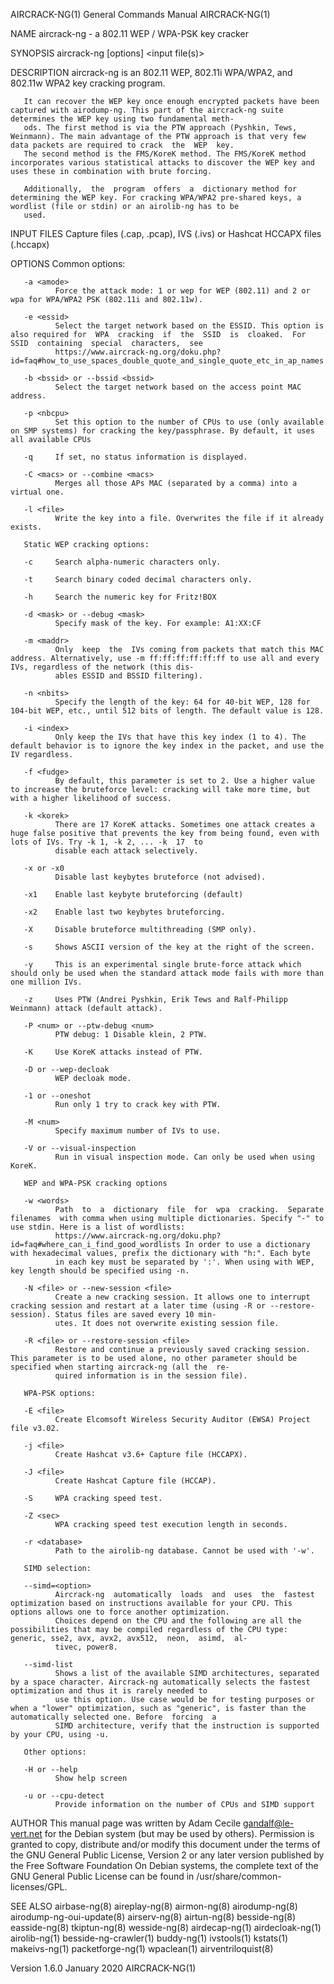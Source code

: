 AIRCRACK-NG(1)                                                                    General Commands Manual                                                                   AIRCRACK-NG(1)

NAME
       aircrack-ng - a 802.11 WEP / WPA-PSK key cracker

SYNOPSIS
       aircrack-ng [options] <input file(s)>

DESCRIPTION
       aircrack-ng is an 802.11 WEP, 802.11i WPA/WPA2, and 802.11w WPA2 key cracking program.

       It can recover the WEP key once enough encrypted packets have been captured with airodump-ng. This part of the aircrack-ng suite determines the WEP key using two fundamental meth‐
       ods. The first method is via the PTW approach (Pyshkin, Tews, Weinmann). The main advantage of the PTW approach is that very few data packets are required to crack  the  WEP  key.
       The second method is the FMS/KoreK method. The FMS/KoreK method incorporates various statistical attacks to discover the WEP key and uses these in combination with brute forcing.

       Additionally,  the  program  offers  a  dictionary method for determining the WEP key. For cracking WPA/WPA2 pre-shared keys, a wordlist (file or stdin) or an airolib-ng has to be
       used.

INPUT FILES
       Capture files (.cap, .pcap), IVS (.ivs) or Hashcat HCCAPX files (.hccapx)

OPTIONS
       Common options:

       -a <amode>
              Force the attack mode: 1 or wep for WEP (802.11) and 2 or wpa for WPA/WPA2 PSK (802.11i and 802.11w).

       -e <essid>
              Select the target network based on the ESSID. This option is also required for  WPA  cracking  if  the  SSID  is  cloaked.  For  SSID  containing  special  characters,  see
              https://www.aircrack-ng.org/doku.php?id=faq#how_to_use_spaces_double_quote_and_single_quote_etc_in_ap_names

       -b <bssid> or --bssid <bssid>
              Select the target network based on the access point MAC address.

       -p <nbcpu>
              Set this option to the number of CPUs to use (only available on SMP systems) for cracking the key/passphrase. By default, it uses all available CPUs

       -q     If set, no status information is displayed.

       -C <macs> or --combine <macs>
              Merges all those APs MAC (separated by a comma) into a virtual one.

       -l <file>
              Write the key into a file. Overwrites the file if it already exists.

       Static WEP cracking options:

       -c     Search alpha-numeric characters only.

       -t     Search binary coded decimal characters only.

       -h     Search the numeric key for Fritz!BOX

       -d <mask> or --debug <mask>
              Specify mask of the key. For example: A1:XX:CF

       -m <maddr>
              Only  keep  the  IVs coming from packets that match this MAC address. Alternatively, use -m ff:ff:ff:ff:ff:ff to use all and every IVs, regardless of the network (this dis‐
              ables ESSID and BSSID filtering).

       -n <nbits>
              Specify the length of the key: 64 for 40-bit WEP, 128 for 104-bit WEP, etc., until 512 bits of length. The default value is 128.

       -i <index>
              Only keep the IVs that have this key index (1 to 4). The default behavior is to ignore the key index in the packet, and use the IV regardless.

       -f <fudge>
              By default, this parameter is set to 2. Use a higher value to increase the bruteforce level: cracking will take more time, but with a higher likelihood of success.

       -k <korek>
              There are 17 KoreK attacks. Sometimes one attack creates a huge false positive that prevents the key from being found, even with lots of IVs. Try -k 1, -k 2, ... -k  17  to
              disable each attack selectively.

       -x or -x0
              Disable last keybytes bruteforce (not advised).

       -x1    Enable last keybyte bruteforcing (default)

       -x2    Enable last two keybytes bruteforcing.

       -X     Disable bruteforce multithreading (SMP only).

       -s     Shows ASCII version of the key at the right of the screen.

       -y     This is an experimental single brute-force attack which should only be used when the standard attack mode fails with more than one million IVs.

       -z     Uses PTW (Andrei Pyshkin, Erik Tews and Ralf-Philipp Weinmann) attack (default attack).

       -P <num> or --ptw-debug <num>
              PTW debug: 1 Disable klein, 2 PTW.

       -K     Use KoreK attacks instead of PTW.

       -D or --wep-decloak
              WEP decloak mode.

       -1 or --oneshot
              Run only 1 try to crack key with PTW.

       -M <num>
              Specify maximum number of IVs to use.

       -V or --visual-inspection
              Run in visual inspection mode. Can only be used when using KoreK.

       WEP and WPA-PSK cracking options

       -w <words>
              Path  to  a  dictionary  file  for  wpa  cracking.  Separate  filenames  with comma when using multiple dictionaries. Specify "-" to use stdin. Here is a list of wordlists:
              https://www.aircrack-ng.org/doku.php?id=faq#where_can_i_find_good_wordlists In order to use a dictionary with hexadecimal values, prefix the dictionary with "h:". Each byte
              in each key must be separated by ':'. When using with WEP, key length should be specified using -n.

       -N <file> or --new-session <file>
              Create a new cracking session. It allows one to interrupt cracking session and restart at a later time (using -R or --restore-session). Status files are saved every 10 min‐
              utes. It does not overwrite existing session file.

       -R <file> or --restore-session <file>
              Restore and continue a previously saved cracking session. This parameter is to be used alone, no other parameter should be specified when starting aircrack-ng (all the  re‐
              quired information is in the session file).

       WPA-PSK options:

       -E <file>
              Create Elcomsoft Wireless Security Auditor (EWSA) Project file v3.02.

       -j <file>
              Create Hashcat v3.6+ Capture file (HCCAPX).

       -J <file>
              Create Hashcat Capture file (HCCAP).

       -S     WPA cracking speed test.

       -Z <sec>
              WPA cracking speed test execution length in seconds.

       -r <database>
              Path to the airolib-ng database. Cannot be used with '-w'.

       SIMD selection:

       --simd=<option>
              Aircrack-ng  automatically  loads  and  uses  the  fastest optimization based on instructions available for your CPU. This options allows one to force another optimization.
              Choices depend on the CPU and the following are all the possibilities that may be compiled regardless of the CPU type: generic, sse2, avx, avx2, avx512,  neon,  asimd,  al‐
              tivec, power8.

       --simd-list
              Shows a list of the available SIMD architectures, separated by a space character. Aircrack-ng automatically selects the fastest optimization and thus it is rarely needed to
              use this option. Use case would be for testing purposes or when a "lower" optimization, such as "generic", is faster than the automatically selected one. Before  forcing  a
              SIMD architecture, verify that the instruction is supported by your CPU, using -u.

       Other options:

       -H or --help
              Show help screen

       -u or --cpu-detect
              Provide information on the number of CPUs and SIMD support

AUTHOR
       This  manual page was written by Adam Cecile <gandalf@le-vert.net> for the Debian system (but may be used by others).  Permission is granted to copy, distribute and/or modify this
       document under the terms of the GNU General Public License, Version 2 or any later version published by the Free Software Foundation On Debian systems, the complete  text  of  the
       GNU General Public License can be found in /usr/share/common-licenses/GPL.

SEE ALSO
       airbase-ng(8)
       aireplay-ng(8)
       airmon-ng(8)
       airodump-ng(8)
       airodump-ng-oui-update(8)
       airserv-ng(8)
       airtun-ng(8)
       besside-ng(8)
       easside-ng(8)
       tkiptun-ng(8)
       wesside-ng(8)
       airdecap-ng(1)
       airdecloak-ng(1)
       airolib-ng(1)
       besside-ng-crawler(1)
       buddy-ng(1)
       ivstools(1)
       kstats(1)
       makeivs-ng(1)
       packetforge-ng(1)
       wpaclean(1)
       airventriloquist(8)

Version 1.6.0                                                                          January 2020                                                                         AIRCRACK-NG(1)
